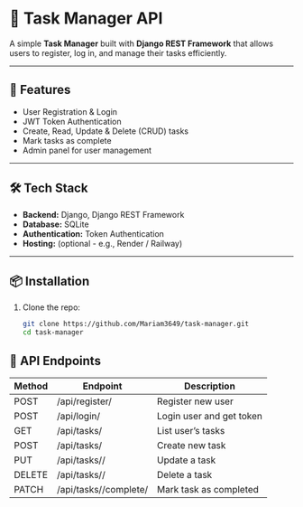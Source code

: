 # 📝 Task Manager API

A simple **Task Manager** built with **Django REST Framework** that allows users to register, log in, and manage their tasks efficiently.

---

## 🚀 Features
- User Registration & Login
- JWT Token Authentication
- Create, Read, Update & Delete (CRUD) tasks
- Mark tasks as complete
- Admin panel for user management

---

## 🛠️ Tech Stack
- **Backend:** Django, Django REST Framework
- **Database:** SQLite
- **Authentication:** Token Authentication
- **Hosting:** (optional - e.g., Render / Railway)

---

## 📦 Installation

1. Clone the repo:
   ```bash
   git clone https://github.com/Mariam3649/task-manager.git
   cd task-manager
## 🔑 API Endpoints

| Method | Endpoint | Description |
|--------|-----------|-------------|
| POST | /api/register/ | Register new user |
| POST | /api/login/ | Login user and get token |
| GET | /api/tasks/ | List user’s tasks |
| POST | /api/tasks/ | Create new task |
| PUT | /api/tasks/<id>/ | Update a task |
| DELETE | /api/tasks/<id>/ | Delete a task |
| PATCH | /api/tasks/<id>/complete/ | Mark task as completed |

   
